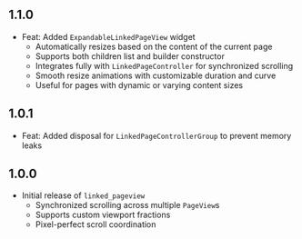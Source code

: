 ## 1.1.0

* Feat: Added `ExpandableLinkedPageView` widget
    - Automatically resizes based on the content of the current page
    - Supports both children list and builder constructor
    - Integrates fully with `LinkedPageController` for synchronized scrolling
    - Smooth resize animations with customizable duration and curve
    - Useful for pages with dynamic or varying content sizes

## 1.0.1

* Feat: Added disposal for `LinkedPageControllerGroup` to prevent memory leaks

## 1.0.0

* Initial release of `linked_pageview`
    - Synchronized scrolling across multiple `PageView`s
    - Supports custom viewport fractions
    - Pixel-perfect scroll coordination
